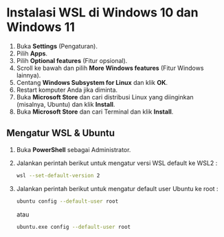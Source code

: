 # Instalasi WSL di Windows 10 dan Windows 11
1. Buka **Settings** (Pengaturan).
2. Pilih **Apps**.
3. Pilih **Optional features** (Fitur opsional).
4. Scroll ke bawah dan pilih **More Windows features** (Fitur Windows lainnya).
5. Centang **Windows Subsystem for Linux** dan klik **OK**.
6. Restart komputer Anda jika diminta.
7. Buka **Microsoft Store** dan cari distribusi Linux yang diinginkan (misalnya, Ubuntu) dan klik **Install**.
8. Buka **Microsoft Store** dan cari Terminal dan klik **Install**.

## Mengatur WSL & Ubuntu

1. Buka **PowerShell** sebagai Administrator.
2. Jalankan perintah berikut untuk mengatur versi WSL default ke WSL2 :
   ```sh
   wsl --set-default-version 2
   ```
3. Jalankan perintah berikut untuk mengatur default user Ubuntu ke root :
   ```sh
   ubuntu config --default-user root
   ```

   atau
   
   ```sh
   ubuntu.exe config --default-user root
   ```